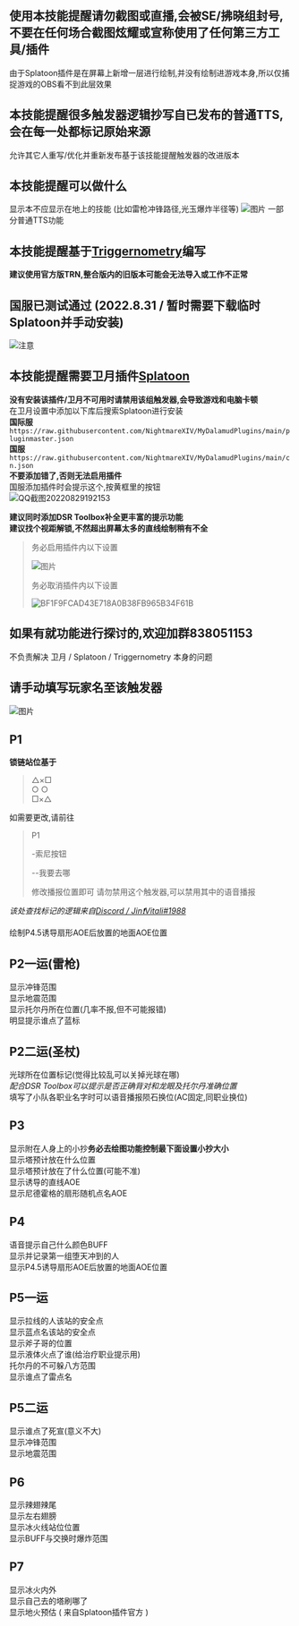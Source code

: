 ## 使用本技能提醒请勿截图或直播,会被SE/拂晓组封号,不要在任何场合截图炫耀或宣称使用了任何第三方工具/插件
 由于Splatoon插件是在屏幕上新增一层进行绘制,并没有绘制进游戏本身,所以仅捕捉游戏的OBS看不到此层效果

## 本技能提醒很多触发器逻辑抄写自已发布的普通TTS,会在每一处都标记原始来源
 允许其它人重写/优化并重新发布基于该技能提醒触发器的改进版本

## 本技能提醒可以做什么
 显示本不应显示在地上的技能 (比如雷枪冲锋路径,光玉爆炸半径等)
 ![图片](https://user-images.githubusercontent.com/31427200/170696438-ec78dc68-0bbf-42c9-bf87-d1ce11ae0c4c.png)
 一部分普通TTS功能

## 本技能提醒基于[Triggernometry](https://github.com/paissaheavyindustries/Triggernometry)编写
 **建议使用官方版TRN,整合版内的旧版本可能会无法导入或工作不正常**

## 国服已测试通过 (2022.8.31 / 暂时需要下载临时Splatoon并手动安装)
![注意](https://user-images.githubusercontent.com/31427200/187145801-abae17c9-804f-4f36-bb32-382f3b43fe5c.png)

## 本技能提醒需要卫月插件[Splatoon](https://github.com/NightmareXIV/Splatoon)
**没有安装该插件/卫月不可用时请禁用该组触发器,会导致游戏和电脑卡顿**  
在卫月设置中添加以下库后搜索Splatoon进行安装  
**国际服**  
`https://raw.githubusercontent.com/NightmareXIV/MyDalamudPlugins/main/pluginmaster.json`  
**国服**  
`https://raw.githubusercontent.com/NightmareXIV/MyDalamudPlugins/main/cn.json`  
**不要添加错了,否则无法启用插件**  
国服添加插件时会提示这个,按黄框里的按钮  
![QQ截图20220829192153](https://user-images.githubusercontent.com/31427200/187190784-08749c67-d78d-42c4-a055-8aebb901543f.png)  

**建议同时添加DSR Toolbox补全更丰富的提示功能**  
**建议找个视距解锁,不然超出屏幕太多的直线绘制稍有不全**
> 务必启用插件内以下设置
> 
> ![图片](https://user-images.githubusercontent.com/31427200/170856016-206adf2e-54ce-477d-8ca7-0278254efabb.png)   
> 
> 务必取消插件内以下设置   
> 
> ![BF1F9FCAD43E718A0B38FB965B34F61B](https://user-images.githubusercontent.com/31427200/187163001-e637df6a-a8fb-4634-afa5-e123a727348d.png)

## 如果有就功能进行探讨的,欢迎加群838051153
 不负责解决 卫月 / Splatoon / Triggernometry 本身的问题

## 请手动填写玩家名至该触发器
![图片](https://user-images.githubusercontent.com/31427200/170809073-2cfdcd4d-d831-4dae-9f32-e57ffb231d2d.png)

## P1
**锁链站位基于**
> △×□  
> ○  ○  
> □×△  

如需要更改,请前往  

>P1
>
> -索尼按钮
> 
> --我要去哪
> 
> 修改播报位置即可
> 请勿禁用这个触发器,可以禁用其中的语音播报

_该处查找标记的逻辑来自[Discord / Jin❗Vitali#1988](https://discord.com/channels/374517624228544512/399219257302450196/968813549482831882)_

绘制P4.5诱导扇形AOE后放置的地面AOE位置  

## P2一运(雷枪)  
显示冲锋范围  
显示地震范围  
显示托尔丹所在位置(几率不报,但不可能报错)  
明显提示谁点了蓝标  

## P2二运(圣杖)  
光球所在位置标记(觉得比较乱可以关掉光球在哪)  
_配合DSR Toolbox可以提示是否正确背对和龙眼及托尔丹准确位置_  
填写了小队各职业名字时可以语音播报陨石换位(AC固定,同职业换位)  

## P3
显示附在人身上的小抄**务必去绘图功能控制最下面设置小抄大小**  
显示塔预计放在什么位置  
显示塔预计放在了什么位置(可能不准)  
显示诱导的直线AOE  
显示尼德霍格的扇形随机点名AOE  

## P4
语音提示自己什么颜色BUFF  
显示并记录第一组堕天冲到的人  
显示P4.5诱导扇形AOE后放置的地面AOE位置  

## P5一运
显示拉线的人该站的安全点  
显示蓝点名该站的安全点  
显示斧子哥的位置  
显示液体火点了谁(给治疗职业提示用)  
托尔丹的不可躲八方范围  
显示谁点了雷点名  

## P5二运
显示谁点了死宣(意义不大)  
显示冲锋范围  
显示地震范围  

## P6
显示辣翅辣尾  
显示左右翅膀  
显示冰火线站位位置  
显示BUFF与交换时爆炸范围

## P7
显示冰火内外  
显示自己去的塔刷哪了  
显示地火预估 ( 来自Splatoon插件官方 )
